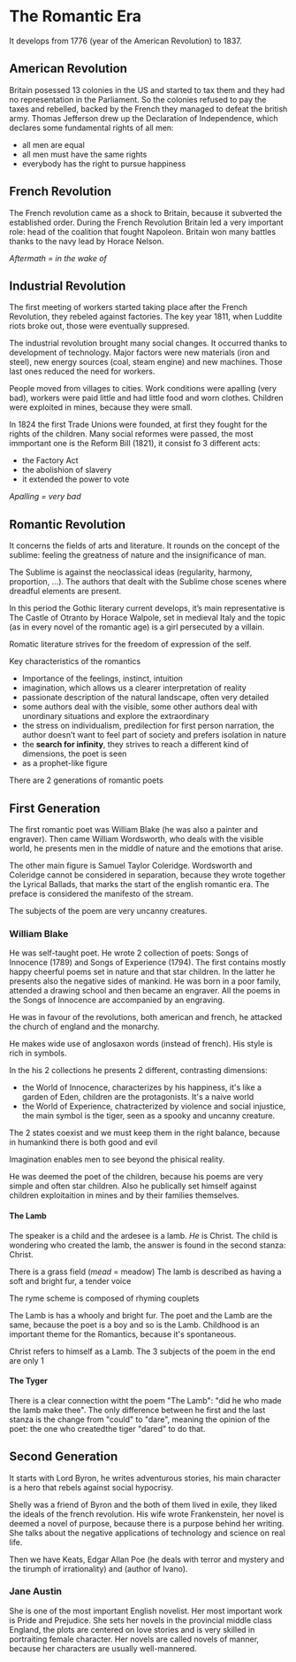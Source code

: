 # The Romantic Era
It develops from 1776 (year of the American Revolution) to 1837.

## American Revolution
Britain posessed 13 colonies in the US and started to tax them and they had no representation in the Parliament. So the colonies refused to pay the taxes and rebelled, backed by the French they managed to defeat the british army. 
Thomas Jefferson drew up the Declaration of Independence, which declares some fundamental rights of all men:
- all men are equal
- all men must have the same rights
- everybody has the right to pursue happiness

## French Revolution
The French revolution came as a shock to Britain, because it subverted the established order.  During the French Revolution Britain led a very important role: head of the coalition that fought Napoleon. Britain won many battles thanks to the navy lead by Horace Nelson.

*Aftermath = in the wake of*

## Industrial Revolution
The first meeting of workers started taking place after the French Revolution, they rebeled against factories. The key year 1811, when Luddite riots broke out, those were eventually suppresed. 

The industrial revolution brought many social changes. It occurred thanks to development of technology. Major factors were new materials (iron and steel), new energy sources (coal, steam engine) and new machines. Those last ones reduced the need for workers.

People moved from villages to cities. Work conditions were apalling (very bad), workers were paid little and had little food and worn clothes. Children were exploited in mines, because they were small. 

In 1824 the first Trade Unions were founded, at first they fought for the rights of the children. Many social reformes were passed, the most immportant one is the Reform Bill (1821), it consist fo 3 different acts:
- the Factory Act
- the abolishion of slavery
- it extended the power to vote

*Apalling = very bad*

## Romantic Revolution
It concerns the fields of arts and literature. It rounds on the concept of the sublime: feeling the greatness of nature and the insignificance of man.

The Sublime is against the neoclassical ideas (regularity, harmony, proportion, …). The authors that dealt with the Sublime chose scenes where dreadful elements are present.

In this period the Gothic literary current develops, it’s main representative is The Castle of Otranto by Horace Walpole, set in medieval Italy and the topic (as in every novel of the romantic age) is a girl persecuted by a villain.

Romatic literature strives for the freedom of expression of the self.

Key characteristics of the romantics
- Importance of the feelings, instinct, intuition
- imagination, which allows us a clearer interpretation of reality
- passionate description of the natural landscape, often very detailed
- some authors deal with the visible, some other authors deal with unordinary situations and explore the extraordinary
- the stress on individualism, predilection for first person narration, the author doesn’t want to feel part of society and prefers isolation in nature
- the **search for infinity**, they strives to reach a different kind of dimensions, the poet is seen 
- as a prophet-like figure

There are 2 generations of romantic poets

## First Generation
The first romantic poet was William Blake (he was also a painter and engraver).
Then came William Wordsworth, who deals with the visible world, he presents men in the middle of nature and the emotions that arise.

The other main figure is Samuel Taylor Coleridge. Wordsworth and Coleridge cannot be considered in separation, because they wrote together the Lyrical Ballads, that marks the start of the english romantic era. The preface is considered the manifesto of the stream.

The subjects of the poem are very uncanny creatures.

### William Blake
He was self-taught poet. He wrote 2 collection of poets: Songs of Innocence (1789) and Songs of Experience (1794). The first contains mostly happy cheerful poems set  in nature and that star children. In the latter he presents also the negative sides of mankind.
He was born in a poor family, attended a drawing school and then became an engraver. All the poems in the Songs of Innocence are accompanied by an engraving.

He was in favour of the revolutions, both american and french, he attacked the church of england and the monarchy.

He makes wide use of anglosaxon words (instead of french). His style is rich in symbols.

In the his 2 collections he presents 2 different, contrasting dimensions:
- the World of Innocence, characterizes by his happiness, it's like a garden of Eden, children are the protagonists. It's a naive world
- the World of Experience, chatracterized by violence and social injustice, the main symbol is the tiger, seen as a spooky and uncanny creature.

The 2 states coexist and we must keep them in the right balance, because in humankind there is both good and evil

Imagination enables men to see beyond the phisical reality.

He was deemed the poet of the children, because his poems are very simple and often star children. Also he publically set himself against children exploitaition in mines and by their families themselves.

#### The Lamb
The speaker is a child and the ardesee is a lamb. *He* is  Christ. The child is wondering who created the lamb, the answer is found in the second stanza: Christ.

There is a grass field (*mead* = meadow)
The lamb is described as having a soft and bright fur, a tender voice

The ryme scheme is composed of rhyming couplets

The Lamb is has a whooly and bright fur.
The poet and the Lamb are the same, because the poet is a boy and so is the Lamb. Childhood is an important theme for the Romantics, because it's spontaneous.

Christ refers to himself as a Lamb. The 3 subjects of the poem in the end are only 1

#### The Tyger
There is a clear connection witht the poem "The Lamb": "did he who made the lamb make thee".
The only difference between he first and the last stanza is the change from "could" to "dare", meaning the opinion of the poet: the one who createdthe tiger "dared" to do that.

## Second Generation
It starts with Lord Byron, he writes adventurous stories, his main character is a hero that rebels against social hypocrisy.

Shelly was a friend of Byron and the both of them lived in exile, they liked the ideals of the french revolution. His wife wrote Frankenstein, her novel is deemed a novel of purpose, because there is a purpose behind her writing. She talks about the negative applications of technology and science on real life.

Then we have Keats, Edgar Allan Poe (he deals with terror and mystery and the tirumph of irrationality) and (author of Ivano).

### Jane Austin
She is one of the most important English novelist. Her most important work is Pride and Prejudice. She sets her novels in the provincial middle class England, the plots are centered on love stories and is very skilled in portraiting female character.
Her novels are called novels of manner, because her characters are usually well-mannered.

